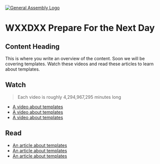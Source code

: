 [![General Assembly Logo](https://camo.githubusercontent.com/1a91b05b8f4d44b5bbfb83abac2b0996d8e26c92/687474703a2f2f692e696d6775722e636f6d2f6b6538555354712e706e67)](https://generalassemb.ly)

#  WXXDXX Prepare For the Next Day

## Content Heading

This is where you write an overview of the content. Soon we will be covering templates. Watch these videos and read these articles to learn about templates.

## Watch
> Each video is roughly 4,294,967,295 minutes long

- [A video about templates]()
- [A video about templates]()
- [A video about templates]()

## Read

- [An article about templates]()
- [An article about templates]()
- [An article about templates]()
